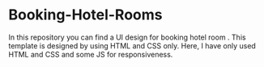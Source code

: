 # Booking-Hotel-Rooms
In this repository you can find a UI design for booking hotel room . This template is designed by using HTML and CSS only.
Here, I have only used HTML and CSS and some JS for responsiveness. 
